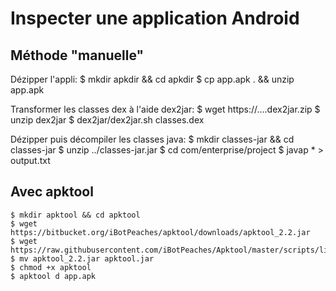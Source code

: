# Inspecter une application Android

## Méthode "manuelle"

Dézipper l'appli:
	$ mkdir apkdir && cd apkdir
	$ cp app.apk . && unzip app.apk

Transformer les classes dex à l'aide dex2jar:
	$ wget https://....dex2jar.zip
	$ unzip dex2jar
	$ dex2jar/dex2jar.sh classes.dex

Dézipper puis décompiler les classes java:
	$ mkdir classes-jar && cd classes-jar
	$ unzip ../classes-jar.jar
	$ cd com/enterprise/project
	$ javap * > output.txt

## Avec apktool

	$ mkdir apktool && cd apktool
	$ wget https://bitbucket.org/iBotPeaches/apktool/downloads/apktool_2.2.jar
	$ wget https://raw.githubusercontent.com/iBotPeaches/Apktool/master/scripts/linux/apktool
	$ mv apktool_2.2.jar apktool.jar
	$ chmod +x apktool
	$ apktool d app.apk


